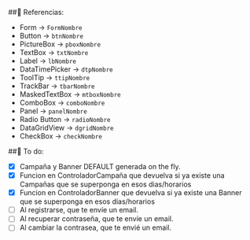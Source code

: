 ﻿##:page_facing_up: Referencias:
- Form -> `FormNombre`
- Button -> `btnNombre`
- PictureBox ->  `pboxNombre`
- TextBox ->  `txtNombre`
- Label ->  `lbNombre`
- DataTimePicker ->  `dtpNombre`
- ToolTip ->  `ttipNombre`
- TrackBar ->  `tbarNombre`
- MaskedTextBox ->  `mtboxNombre`
- ComboBox ->  `comboNombre`
- Panel -> `panelNombre`
- Radio Button -> `radioNombre`
- DataGridView -> `dgridNombre`
- CheckBox -> `checkNombre`

##:pushpin: To do:
- [x] Campaña y Banner DEFAULT generada on the fly.
- [x] Funcion en ControladorCampaña que devuelva si ya existe una Campañas que se superponga en esos dias/horarios
- [x] Funcion en ControladorBanner que devuelva si ya existe una Banner que se superponga en esos dias/horarios
- [ ] Al registrarse, que te envíe un email.
- [ ] Al recuperar contraseña, que te envíe un email.
- [ ] Al cambiar la contrasea, que te envié un email.